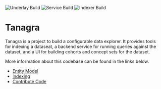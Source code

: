 ![Underlay Build](https://github.com/DataBiosphere/tanagra/actions/workflows/underlay-test.yaml/badge.svg?branch=main)
![Service Build](https://github.com/DataBiosphere/tanagra/actions/workflows/service-test.yaml/badge.svg?branch=main)
![Indexer Build](https://github.com/DataBiosphere/tanagra/actions/workflows/indexer-test.yaml/badge.svg?branch=main)
# Tanagra

Tanagra is a project to build a configurable data explorer. It provides tools for indexing a dataseat, a backend
service for running queries against the dataset, and a UI for building cohorts and concept sets for the dataset.

More information about this codebase can be found in the links below.

* [Entity Model](./docs/ENTITY_MODEL.md)
* [Indexing](./docs/INDEXING.md)
* [Contribute Code](./docs/CONTRIBUTING.md)
